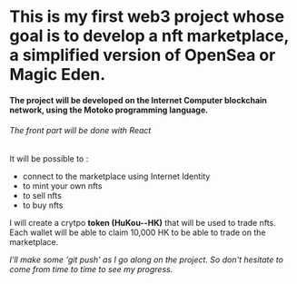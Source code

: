# This is my first web3 project whose goal is to develop a nft marketplace, a simplified version of OpenSea or Magic Eden.

#### The project will be developed on the Internet Computer blockchain network, using the Motoko programming language.
###### The front part will be done with React

It will be possible to :
- connect to the marketplace using Internet Identity
- to mint your own nfts
- to sell nfts
- to buy nfts

I will create a crytpo __token (HuKou--HK)__ that will be used to trade nfts.
Each wallet will be able to claim 10,000 HK to be able to trade on the marketplace.

_I'll make some 'git push' as I go along on the project. 
So don't hesitate to come from time to time to see my progress._


